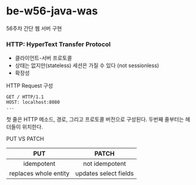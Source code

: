 # be-w56-java-was

56주차 간단 웹 서버 구현

### HTTP: HyperText Transfer Protocol

- 클라이언트-서버 프로토콜
- 상태는 없지만(stateless) 세션은 가질 수 있다 (not sessionless)
- 확장성

HTTP Request 구성

```
GET / HTTP/1.1
HOST: localhost:8080
...
```

첫 줄은 HTTP 메소드, 경로, 그리고 프로토콜 버전으로 구성된다. 두번째 줄부터는 헤더들이 위치한다.

PUT VS PATCH

| PUT |     PATCH      |
|:---:|:--------------:|
| idempotent | not idempotent |
| replaces whole entity | updates select fields |

